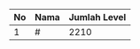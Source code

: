 | No | Nama            | Jumlah Level |
|----|-----------------|--------------|
| 1  | #    |    2210        |
